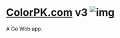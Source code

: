 # [ColorPK.com](https://www.colorpk.com) v3 ![img](https://github.com/im6/vp3/actions/workflows/ci.yml/badge.svg)

A Go Web app.
